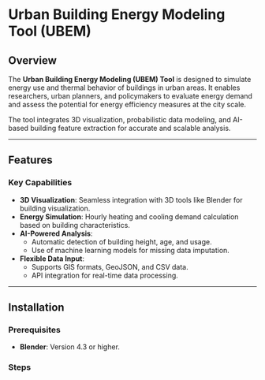 # Urban Building Energy Modeling Tool (UBEM)

## Overview
The **Urban Building Energy Modeling (UBEM) Tool** is designed to simulate energy use and thermal behavior of buildings in urban areas. It enables researchers, urban planners, and policymakers to evaluate energy demand and assess the potential for energy efficiency measures at the city scale.

The tool integrates 3D visualization, probabilistic data modeling, and AI-based building feature extraction for accurate and scalable analysis.

---

## Features
### Key Capabilities
- **3D Visualization**: Seamless integration with 3D tools like Blender for building visualization.
- **Energy Simulation**: Hourly heating and cooling demand calculation based on building characteristics.
- **AI-Powered Analysis**:
  - Automatic detection of building height, age, and usage.
  - Use of machine learning models for missing data imputation.
- **Flexible Data Input**:
  - Supports GIS formats, GeoJSON, and CSV data.
  - API integration for real-time data processing.

---

## Installation
### Prerequisites
- **Blender**: Version 4.3 or higher.



### Steps

